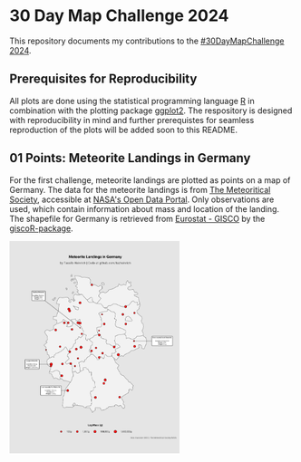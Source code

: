 # 30 Day Map Challenge 2024

This repository documents my contributions to the [#30DayMapChallenge 2024](https://30daymapchallenge.com/).

## Prerequisites for Reproducibility

All plots are done using the statistical programming language [R](https://cran.r-progject.org/) in combination with the plotting package [ggplot2](https://ggplot2.tidyverse.org/). The respository is designed with reproducibility in mind and further prerequistes for seamless reproduction of the plots will be added soon to this README.

## 01 Points: Meteorite Landings in Germany

For the first challenge, meteorite landings are plotted as points on a map of Germany. The data for the meteorite landings is from [The Meteoritical Society](https://meteoritical.org/), accessible at [NASA's Open Data Portal](https://data.nasa.gov/Space-Science/Meteorite-Landings/gh4g-9sfh/about_data). Only observations are used, which contain information about mass and location of the landing. The shapefile for Germany is retrieved from [Eurostat - GISCO](https://ec.europa.eu/eurostat/web/gisco/) by the [giscoR-package](https://ropengov.github.io/giscoR/).

<img src="output/01-points-meteorite-landings-germany.png" width="300px"/>